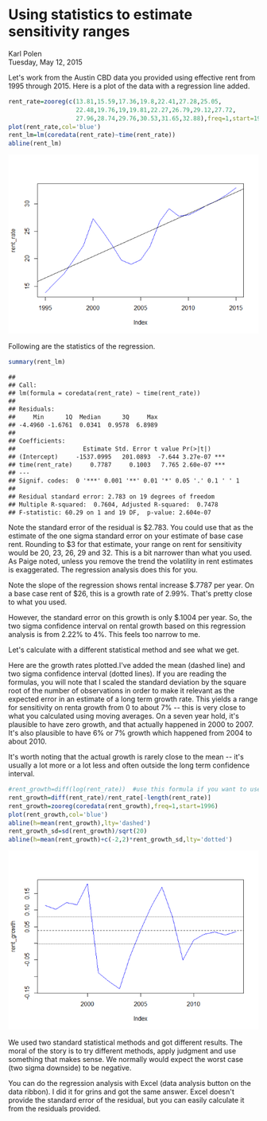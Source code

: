 # Using statistics to estimate sensitivity ranges
Karl Polen  
Tuesday, May 12, 2015  



Let's work from the Austin CBD data you provided using effective rent from 1995 through 2015.  Here is a plot of the data with a regression line added.


```r
rent_rate=zooreg(c(13.81,15.59,17.36,19.8,22.41,27.28,25.05,
                   22.48,19.76,19,19.81,22.27,26.79,29.12,27.72,
                   27.96,28.74,29.76,30.53,31.65,32.88),freq=1,start=1995)
plot(rent_rate,col='blue')
rent_lm=lm(coredata(rent_rate)~time(rent_rate))
abline(rent_lm)
```

![](reg_sens_files/figure-html/unnamed-chunk-2-1.png)<!-- -->

Following are the statistics of the regression.


```r
summary(rent_lm)
```

```
## 
## Call:
## lm(formula = coredata(rent_rate) ~ time(rent_rate))
## 
## Residuals:
##     Min      1Q  Median      3Q     Max 
## -4.4960 -1.6761  0.0341  0.9578  6.8989 
## 
## Coefficients:
##                   Estimate Std. Error t value Pr(>|t|)    
## (Intercept)     -1537.0995   201.0893  -7.644 3.27e-07 ***
## time(rent_rate)     0.7787     0.1003   7.765 2.60e-07 ***
## ---
## Signif. codes:  0 '***' 0.001 '**' 0.01 '*' 0.05 '.' 0.1 ' ' 1
## 
## Residual standard error: 2.783 on 19 degrees of freedom
## Multiple R-squared:  0.7604,	Adjusted R-squared:  0.7478 
## F-statistic: 60.29 on 1 and 19 DF,  p-value: 2.604e-07
```

Note the standard error of the residual is $2.783.  You could use that as the estimate of the one sigma standard error on your estimate of base case rent.  Rounding to $3 for that estimate, your range on rent for sensitivity would be 20, 23, 26, 29 and 32.  This is a bit narrower than what you used.  As Paige noted, unless you remove the trend the volatility in rent estimates is exaggerated.  The regression analysis does this for you.

Note the slope of the regression shows rental increase $.7787 per year.  On a base case rent of $26, this is a growth rate of 2.99%.  That's pretty close to what you used.

However, the standard error on this growth is only $.1004 per year.  So, the two sigma confidence interval on rental growth based on this regression analysis is from 2.22% to 4%.  This feels too narrow to me.

Let's calculate with a different statistical method and see what we get.

Here are the growth rates plotted.I've added the mean (dashed line) and two sigma confidence interval (dotted lines). If you are reading the formulas, you will note that I scaled the standard deviation by the square root of the number of observations in order to make it relevant as the expected error in an estimate of a long term growth rate.  This yields a range for sensitivity on renta growth from 0 to about 7% -- this is very close to what you calculated using moving averages.  On a seven year hold, it's plausible to have zero growth, and that actually happened in 2000 to 2007.  It's also plausible to have 6% or 7% growth which happened from 2004 to about 2010.

It's worth noting that the actual growth is rarely close to the mean -- it's usually a lot more or a lot less and often outside the long term confidence interval. 


```r
#rent_growth=diff(log(rent_rate))  #use this formula if you want to use log growth
rent_growth=diff(rent_rate)/rent_rate[-length(rent_rate)]
rent_growth=zooreg(coredata(rent_growth),freq=1,start=1996)
plot(rent_growth,col='blue')
abline(h=mean(rent_growth),lty='dashed')
rent_growth_sd=sd(rent_growth)/sqrt(20)
abline(h=mean(rent_growth)+c(-2,2)*rent_growth_sd,lty='dotted')
```

![](reg_sens_files/figure-html/unnamed-chunk-4-1.png)<!-- -->

We used two standard statistical methods and got different results.  The moral of the story is to try different methods, apply judgment and use something that makes sense.  We normally would expect the worst case (two sigma downside) to be negative.  

You can do the regression analysis with Excel (data analysis button on the data ribbon).  I did it for grins and got the same answer.  Excel doesn't provide the standard error of the residual, but you can easily calculate it from the residuals provided.
